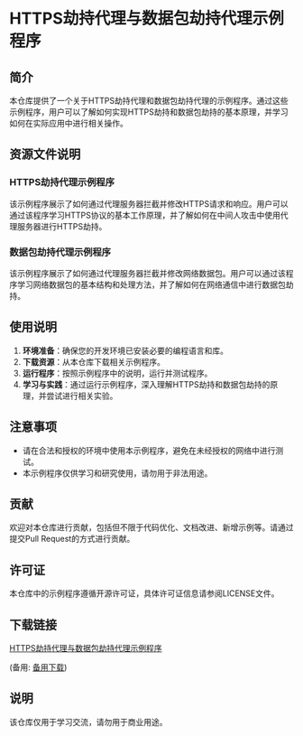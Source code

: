 # HTTPS劫持代理与数据包劫持代理示例程序

## 简介

本仓库提供了一个关于HTTPS劫持代理和数据包劫持代理的示例程序。通过这些示例程序，用户可以了解如何实现HTTPS劫持和数据包劫持的基本原理，并学习如何在实际应用中进行相关操作。

## 资源文件说明

### HTTPS劫持代理示例程序

该示例程序展示了如何通过代理服务器拦截并修改HTTPS请求和响应。用户可以通过该程序学习HTTPS协议的基本工作原理，并了解如何在中间人攻击中使用代理服务器进行HTTPS劫持。

### 数据包劫持代理示例程序

该示例程序展示了如何通过代理服务器拦截并修改网络数据包。用户可以通过该程序学习网络数据包的基本结构和处理方法，并了解如何在网络通信中进行数据包劫持。

## 使用说明

1. **环境准备**：确保您的开发环境已安装必要的编程语言和库。
2. **下载资源**：从本仓库下载相关示例程序。
3. **运行程序**：按照示例程序中的说明，运行并测试程序。
4. **学习与实践**：通过运行示例程序，深入理解HTTPS劫持和数据包劫持的原理，并尝试进行相关实验。

## 注意事项

- 请在合法和授权的环境中使用本示例程序，避免在未经授权的网络中进行测试。
- 本示例程序仅供学习和研究使用，请勿用于非法用途。

## 贡献

欢迎对本仓库进行贡献，包括但不限于代码优化、文档改进、新增示例等。请通过提交Pull Request的方式进行贡献。

## 许可证

本仓库中的示例程序遵循开源许可证，具体许可证信息请参阅LICENSE文件。

## 下载链接
[HTTPS劫持代理与数据包劫持代理示例程序](https://pan.quark.cn/s/0385eb7c0c57) 

(备用: [备用下载](https://pan.baidu.com/s/1l6YnJ4PyivtAAQ6T9CFosQ?pwd=1234))

## 说明

该仓库仅用于学习交流，请勿用于商业用途。
